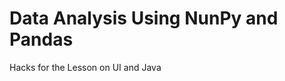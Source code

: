 <!--Start of Website Content-->
<div class="index-header">
    <h1>Data Analysis Using NunPy and Pandas</h1>
    <p>Hacks for the Lesson on UI and Java</p>
</div>


